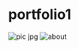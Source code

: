 # portfolio1
![pic jpg](https://user-images.githubusercontent.com/90501534/132998245-cfb666c8-7711-4407-8f48-5373f205e250.jpg)
![about](https://user-images.githubusercontent.com/90501534/132987083-00395c5b-185d-4ab7-8953-58d269ae994c.jpg)
